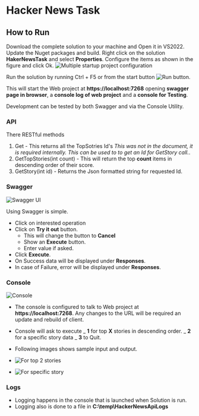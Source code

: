 # Hacker News Task

## How to Run
Download the complete solution to your machine and Open it in VS2022.
Update the Nuget packages and build.
Right click on the solution **HakerNewsTask** and select **Properties**.
Configure the items as shown in the figure and click Ok.
![Multiple startup project configuration](https://github.com/ambarishvaidya/HakerRankTask/assets/132093368/b9478cb0-48a8-4e1b-99a9-62f592e52bee)

Run the solution by running Ctrl + F5 or from the start button ![Run button](https://github.com/ambarishvaidya/HakerRankTask/assets/132093368/4c5f492c-9387-48a3-8c4e-f2de441f8324).

This will start the Web project at **https://localhost:7268** opening **swagger page in browser**, a **console log of web project** and a **console for Testing**.

Development can be tested by both Swagger and via the Console Utility.
### API
There RESTful methods 
1. Get - This returns all the TopSotries Id's *This was not in the document, it is required internally. This can be used to to get an Id for GetStory call.*.
1. GetTopStories(int count) - This will return the top **count** items in descending order of  their score.
1. GetStory(int id) - Returns the Json formatted string for requested Id.

### Swagger
![Swagger UI](https://github.com/ambarishvaidya/HakerRankTask/assets/132093368/4b5447f3-14d9-4a7e-8f24-7940c1687e9b)

Using Swagger is simple. 
* Click on interested operation
* Click on **Try it out** button.
  - This will change the button to **Cancel**
  - Show an **Execute** button.
  - Enter value if asked.
* Click **Execute**.
* On Success data will be displayed under **Responses**.
* In case of Failure, error will be displayed under **Responses**. 

### Console
![Console](https://github.com/ambarishvaidya/HakerRankTask/assets/132093368/657e7f09-dd4a-4710-b007-c43f33578470)

* The console is configured to talk to Web project at **https://localhost:7268**. Any changes to the URL will be required an update and rebuild of client.
* Console will ask to execute
  _ **1** for top **X** stories in descending order.
  _ **2** for a specific story data
  _ **3** to Quit.
* Following images shows sample input and output.

*  ![For top 2 stories](https://github.com/ambarishvaidya/HakerRankTask/assets/132093368/6aa69520-ff4f-4ac1-9240-118231124607)

*  ![For specific story](https://github.com/ambarishvaidya/HakerRankTask/assets/132093368/dab7e7aa-7650-4ab5-8a1f-0cf7714645bd)

### Logs
* Logging happens in the console that is launched when Solution is run.
* Logging also is done to a file in **C:\temp\HackerNewsApiLogs**



